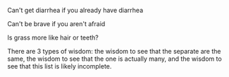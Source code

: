 Can't get diarrhea if you already have diarrhea 

Can't be brave if you aren't afraid

Is grass more like hair or teeth?

There are 3 types of wisdom: the wisdom to see that the separate are the same, the wisdom to see that the one is actually many, and the wisdom to see that this list is likely incomplete.